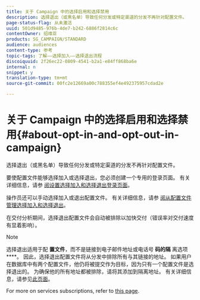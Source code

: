 ```yaml
---
title: 关于 Campaign 中的选择启用和选择禁用
description: 选择退出（或黑名单）导致任何分发或特定渠道的分发不再针对配置文件。
page-status-flag: 从未激活
uuid: 501d9485-976b-4de7-b242-6886f2814c6c
contentOwner: 绍维亚
products: SG_CAMPAIGN/STANDARD
audience: audiences
content-type: 参考
topic-tags: 了解——选择加入——选择退出流程
discoiquuid: 2f26ec22-0809-4541-b2a1-e84ff868ba6e
internal: n
snippet: y
translation-type: tm+mt
source-git-commit: 00fc2e12669a00c788355ef4e492375957cdad2e

---
```



# 关于 Campaign 中的选择启用和选择禁用{#about-opt-in-and-opt-out-in-campaign}

选择退出（或黑名单）导致任何分发或特定渠道的分发不再针对配置文件。

要使配置文件能够选择加入或选择退出，您必须创建一个专用的登录页面。 有关详细信息，请参 [阅设置选择加入和选择退出登录页面](../../audiences/using/managing-opt-in-and-opt-out-in-campaign.md#setting-up-opt-in-and-opt-out-landing-pages)。

操作员还可以手动选择加入或退出配置文件。 有关详细信息，请参 [阅从配置文件管理选择加入和选择退出](../../audiences/using/managing-opt-in-and-opt-out-in-campaign.md#managing-opt-in-and-opt-out-from-a-profile)。

在交付分析期间，选择退出配置文件会自动被排除以加快交付（错误率对交付速度有显着影响）。

>[!NOTE]
>
>选择退出适用于配 **置文件**，而不是链接到电子邮件地址或电话号 **码的隔** 离选项 ****。 因此，选择退出配置文件将从分发中排除所有与其链接的地址。 如果用户在数据库中有两个配置文件，他仍将被提交作为目标，因为只有一个配置文件是选择退出的。 为确保他的所有地址都被排除，请将其添加到隔离地址。 有关详细信息，请参见[此页面](../../sending/using/understanding-quarantine-management.md#identifying-quarantined-addresses-for-the-entire-platform)。

For more on services subscriptions, refer to [this page](../../audiences/using/about-subscriptions.md).
